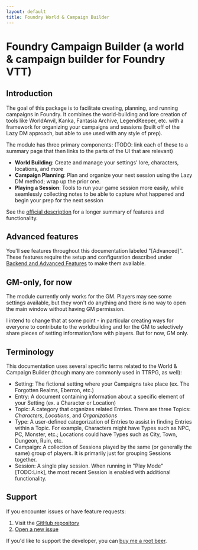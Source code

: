 ```yaml
---
layout: default
title: Foundry World & Campaign Builder
---
```

# Foundry Campaign Builder (a world & campaign builder for Foundry VTT)

## Introduction
The goal of this package is to facilitate creating, planning, and running campaigns in Foundry.  It combines the world-building and lore creation of tools like WorldAnvil, Kanka, Fantasia Archive, LegendKeeper, etc. with a framework for organizing your campaigns and sessions (built off of the Lazy DM approach, but able to use used with any style of prep).

The module has three primary components: (TODO: link each of these to a summary page that then links to the parts of the UI that are relevant)
- **World Building**: Create and manage your settings' lore, characters, locations, and more
- **Campaign Planning**: Plan and organize your next session using the Lazy DM method; wrap up the prior one.
- **Playing a Session**: Tools to run your game session more easily, while seamlessly collecting notes to be able to capture what happened and begin your prep for the next session

See the [official description](https://github.com/dovrosenberg/fvtt-campaign-builder) for a longer summary of features and functionality.

## Advanced features
You'll see features throughout this documentation labeled "[Advanced]".  These features require the setup and configuration described under [Backend and Advanced Features](backend/index.html) to make them available.

## GM-only, for now
The module currently only works for the GM.  Players may see some settings available, but they won't do anything and there is no way to open the main window without having GM permission.

I intend to change that at some point - in particular creating ways for everyone to contribute to the worldbuilding and for the GM to selectively share pieces of setting information/lore with players.  But for now, GM only.

## Terminology
This documentation uses several specific terms related to the World & Campaign Builder (though many are commonly used in TTRPG, as well):

- Setting: The fictional setting where your Campaigns take place (ex. The Forgotten Realms, Eberron, etc.)
- Entry: A document containing information about a specific element of your Setting (ex. a Character or Location)
- Topic: A category that organizes related Entries. There are three Topics: *Characters*, *Locations*, and *Organizations*
- Type: A user-defined categorization of Entries to assist in finding Entries within a Topic. For example, Characters might have Types such as NPC, PC, Monster, etc.; Locations could have Types such as City, Town, Dungeon, Ruin, etc.
- Campaign: A collection of Sessions played by the same (or generally the same) group of players.  It is primarily just for grouping Sessions together.
- Session: A single play session.  When running in "Play Mode" [TODO:Link], the most recent Session is enabled with additional functionality.

## Support

If you encounter issues or have feature requests:
1. Visit the [GitHub repository](https://github.com/dovrosenberg/fvtt-campaign-builder/issues)
2. [Open a new issue](https://github.com/dovrosenberg/fvtt-campaign-builder/issues/new/choose)

If you'd like to support the developer, you can [buy me a root beer](https://ko-fi.com/phloro).